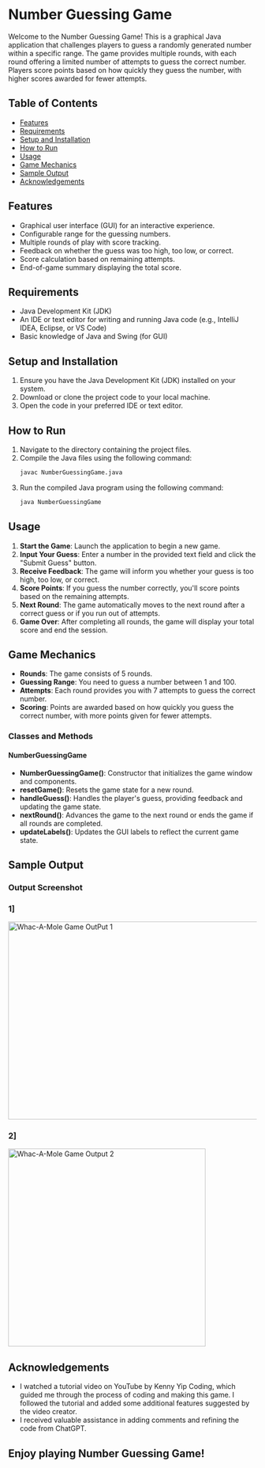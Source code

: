 # Number Guessing Game

Welcome to the Number Guessing Game! This is a graphical Java application that challenges players to guess a randomly generated number within a specific range. The game provides multiple rounds, with each round offering a limited number of attempts to guess the correct number. Players score points based on how quickly they guess the number, with higher scores awarded for fewer attempts.

## Table of Contents
- [Features](#features)
- [Requirements](#requirements)
- [Setup and Installation](#setup-and-installation)
- [How to Run](#how-to-run)
- [Usage](#usage)
- [Game Mechanics](#game-mechanics)
- [Sample Output](#sample-output) 
- [Acknowledgements](#acknowledgements)

## Features
- Graphical user interface (GUI) for an interactive experience.
- Configurable range for the guessing numbers.
- Multiple rounds of play with score tracking.
- Feedback on whether the guess was too high, too low, or correct.
- Score calculation based on remaining attempts.
- End-of-game summary displaying the total score.

## Requirements
- Java Development Kit (JDK)
- An IDE or text editor for writing and running Java code (e.g., IntelliJ IDEA, Eclipse, or VS Code)
- Basic knowledge of Java and Swing (for GUI)

## Setup and Installation
1. Ensure you have the Java Development Kit (JDK) installed on your system.
2. Download or clone the project code to your local machine.
3. Open the code in your preferred IDE or text editor.

## How to Run
1. Navigate to the directory containing the project files.
2. Compile the Java files using the following command:
   ```bash
   javac NumberGuessingGame.java
   ```
3. Run the compiled Java program using the following command:
   ```bash
   java NumberGuessingGame
   ```

## Usage
1. **Start the Game**: Launch the application to begin a new game.
2. **Input Your Guess**: Enter a number in the provided text field and click the "Submit Guess" button.
3. **Receive Feedback**: The game will inform you whether your guess is too high, too low, or correct.
4. **Score Points**: If you guess the number correctly, you'll score points based on the remaining attempts.
5. **Next Round**: The game automatically moves to the next round after a correct guess or if you run out of attempts.
6. **Game Over**: After completing all rounds, the game will display your total score and end the session.

## Game Mechanics
- **Rounds**: The game consists of 5 rounds.
- **Guessing Range**: You need to guess a number between 1 and 100.
- **Attempts**: Each round provides you with 7 attempts to guess the correct number.
- **Scoring**: Points are awarded based on how quickly you guess the correct number, with more points given for fewer attempts.

### Classes and Methods

#### NumberGuessingGame
- **NumberGuessingGame()**: Constructor that initializes the game window and components.
- **resetGame()**: Resets the game state for a new round.
- **handleGuess()**: Handles the player's guess, providing feedback and updating the game state.
- **nextRound()**: Advances the game to the next round or ends the game if all rounds are completed.
- **updateLabels()**: Updates the GUI labels to reflect the current game state.

## Sample Output
### Output Screenshot

### 1]
<img src="https://github.com/user-attachments/assets/6fb28099-9ca6-41cb-be19-baad4f3c74ea" alt="Whac-A-Mole Game OutPut 1" width="700" height="400" >

### 2]
<img src="https://github.com/user-attachments/assets/b4fddb10-387d-431a-9fcc-750f9b051c5b" alt="Whac-A-Mole Game Output 2" width="400" height="400" >

## Acknowledgements

- I watched a tutorial video on YouTube by Kenny Yip Coding, which guided me through the process of coding and making this game. I followed the tutorial and added some additional features suggested by the video creator.
- I received valuable assistance in adding comments and refining the code from ChatGPT.

## Enjoy playing Number Guessing Game!

